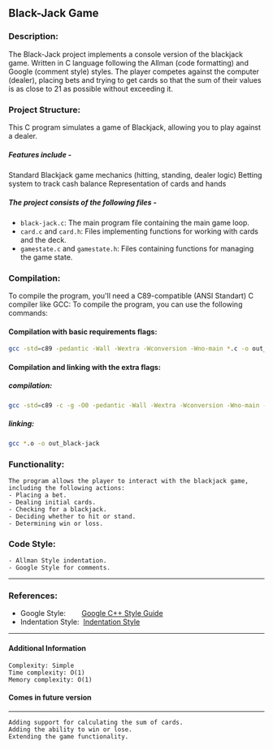 ## Black-Jack Game


### Description:
 
The Black-Jack project implements a console version of the blackjack game.
Written in C language following the Allman (code formatting) and Google (comment style) styles.
The player competes against the computer (dealer), placing bets and trying to get cards so that 
the sum of their values is as close to 21 as possible without exceeding it.


### Project Structure:

This C program simulates a game of Blackjack, allowing you to play against a dealer.

##### Features include -
   Standard Blackjack game mechanics (hitting, standing, dealer logic)
   Betting system to track cash balance
   Representation of cards and hands

##### The project consists of the following files -
   - `black-jack.c`: The main program file containing the main game loop.
   - `card.c` and `card.h`: Files implementing functions for working with cards and the deck.
   - `gamestate.c` and `gamestate.h`: Files containing functions for managing the game state.


### Compilation:

To compile the program, you'll need a C89-compatible (ANSI Standart) C compiler like GCC:
To compile the program, you can use the following commands:

#### Compilation with basic requirements flags:

```bash
gcc -std=c89 -pedantic -Wall -Wextra -Wconversion -Wno-main *.c -o out_black-jack 
```

#### Compilation and linking with the extra flags:

##### compilation:
```bash
gcc -std=c89 -c -g -O0 -pedantic -Wall -Wextra -Wconversion -Wno-main -Wshadow *.c
```
##### linking:
```bash
gcc *.o -o out_black-jack
```

### Functionality:
	The program allows the player to interact with the blackjack game, including the following actions:
	- Placing a bet.
	- Dealing initial cards.
	- Checking for a blackjack.
	- Deciding whether to hit or stand.
	- Determining win or loss.


### Code Style:
	- Allman Style indentation.
	- Google Style for comments.

---
### References:
- Google Style: &nbsp;&nbsp;&nbsp;&nbsp;&nbsp;&nbsp;&nbsp;[Google C++ Style Guide](https://google.github.io/styleguide/cppguide.html)
- Indentation Style: &nbsp;[Indentation Style](https://en.wikipedia.org/wiki/Indentation_style)

---
#### Additional Information
	Complexity: Simple
	Time complexity: O(1)
	Memory complexity: O(1)

#### Comes in future version
---
	Adding support for calculating the sum of cards.
	Adding the ability to win or lose.
	Extending the game functionality.

